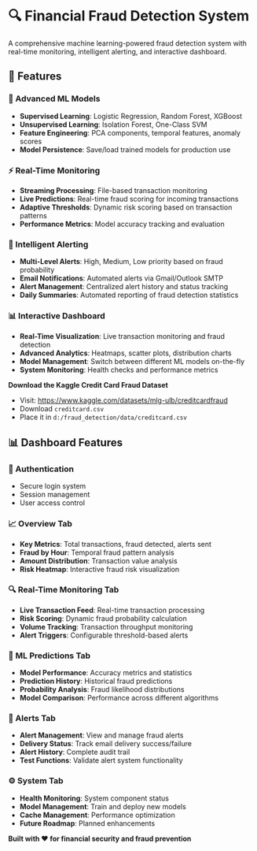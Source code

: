 # 🔍 Financial Fraud Detection System

A comprehensive machine learning-powered fraud detection system with real-time monitoring, intelligent alerting, and interactive dashboard.

## 🚀 Features

### 🧠 Advanced ML Models
- **Supervised Learning**: Logistic Regression, Random Forest, XGBoost
- **Unsupervised Learning**: Isolation Forest, One-Class SVM
- **Feature Engineering**: PCA components, temporal features, anomaly scores
- **Model Persistence**: Save/load trained models for production use

### ⚡ Real-Time Monitoring
- **Streaming Processing**: File-based transaction monitoring
- **Live Predictions**: Real-time fraud scoring for incoming transactions
- **Adaptive Thresholds**: Dynamic risk scoring based on transaction patterns
- **Performance Metrics**: Model accuracy tracking and evaluation

### 📧 Intelligent Alerting
- **Multi-Level Alerts**: High, Medium, Low priority based on fraud probability
- **Email Notifications**: Automated alerts via Gmail/Outlook SMTP
- **Alert Management**: Centralized alert history and status tracking
- **Daily Summaries**: Automated reporting of fraud detection statistics

### 📊 Interactive Dashboard
- **Real-Time Visualization**: Live transaction monitoring and fraud detection
- **Advanced Analytics**: Heatmaps, scatter plots, distribution charts
- **Model Management**: Switch between different ML models on-the-fly
- **System Monitoring**: Health checks and performance metrics


**Download the Kaggle Credit Card Fraud Dataset**
   - Visit: https://www.kaggle.com/datasets/mlg-ulb/creditcardfraud
   - Download `creditcard.csv`
   - Place it in `d:/fraud_detection/data/creditcard.csv`



## 📊 Dashboard Features

### 🔐 Authentication
- Secure login system
- Session management
- User access control

### 📈 Overview Tab
- **Key Metrics**: Total transactions, fraud detected, alerts sent
- **Fraud by Hour**: Temporal fraud pattern analysis
- **Amount Distribution**: Transaction value analysis
- **Risk Heatmap**: Interactive fraud risk visualization

### 🔍 Real-Time Monitoring Tab
- **Live Transaction Feed**: Real-time transaction processing
- **Risk Scoring**: Dynamic fraud probability calculation
- **Volume Tracking**: Transaction throughput monitoring
- **Alert Triggers**: Configurable threshold-based alerts

### 🤖 ML Predictions Tab
- **Model Performance**: Accuracy metrics and statistics
- **Prediction History**: Historical fraud predictions
- **Probability Analysis**: Fraud likelihood distributions
- **Model Comparison**: Performance across different algorithms

### 📧 Alerts Tab
- **Alert Management**: View and manage fraud alerts
- **Delivery Status**: Track email delivery success/failure
- **Alert History**: Complete audit trail
- **Test Functions**: Validate alert system functionality

### ⚙️ System Tab
- **Health Monitoring**: System component status
- **Model Management**: Train and deploy new models
- **Cache Management**: Performance optimization
- **Future Roadmap**: Planned enhancements


**Built with ❤️ for financial security and fraud prevention**
